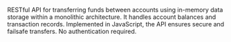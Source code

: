 RESTful API for transferring funds between accounts using in-memory data storage within a monolithic architecture. It handles account balances and transaction records. Implemented in JavaScript, the API ensures secure and failsafe transfers. No authentication required.
